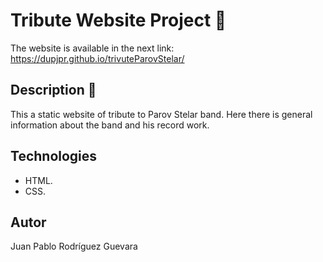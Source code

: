 # Tribute Website Project :trumpet:

The website is available in the next link: https://dupjpr.github.io/trivuteParovStelar/

## Description :page_facing_up:

This a static website of tribute to Parov Stelar band. Here there is general information about the band and his record work.

## Technologies

* HTML.
* CSS.

## Autor
Juan Pablo Rodríguez Guevara
